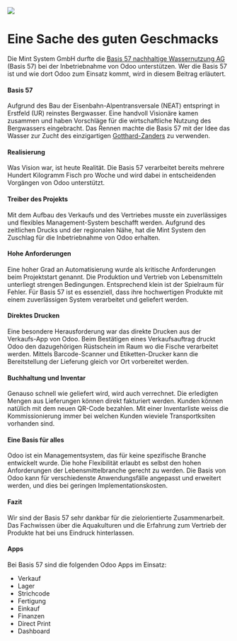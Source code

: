 ![](https://www.basis57.ch/wp-content/uploads/2019/09/Bild_2-1024x576.jpg)

# Eine Sache des guten Geschmacks

Die Mint System GmbH durfte die [Basis 57 nachhaltige Wassernutzung AG](https://www.basis57.ch/) (Basis 57) bei der Inbetriebnahme von Odoo unterstützen. Wer die Basis 57 ist und wie dort Odoo zum Einsatz kommt, wird in diesem Beitrag erläutert.

#### Basis 57

Aufgrund des Bau der Eisenbahn-Alpentransversale (NEAT) entspringt in Erstfeld (UR) reinstes Bergwasser. Eine handvoll Visionäre kamen zusammen und haben Vorschläge für die wirtschaftliche Nutzung des Bergwassers eingebracht. Das Rennen machte die Basis 57 mit der Idee das Wasser zur Zucht des einzigartigen [Gotthard-Zanders](https://gotthard-zander.ch/) zu verwenden.

#### Realisierung

Was Vision war, ist heute Realität. Die Basis 57 verarbeitet bereits mehrere Hundert Kilogramm Fisch pro Woche und wird dabei in entscheidenden Vorgängen von Odoo unterstützt.

#### Treiber des Projekts

Mit dem Aufbau des Verkaufs und des Vertriebes musste ein zuverlässiges und flexibles Management-System beschafft werden. Aufgrund des zeitlichen Drucks und der regionalen Nähe, hat die Mint System den Zuschlag für die Inbetriebnahme von Odoo erhalten.

#### Hohe Anforderungen

Eine hoher Grad an Automatisierung wurde als kritische Anforderungen beim Projektstart genannt. Die Produktion und Vertrieb von Lebensmitteln unterliegt strengen Bedingungen. Entsprechend klein ist der Spielraum für Fehler. Für Basis 57 ist es essenziell, dass ihre hochwertigen Produkte mit einem zuverlässigen System verarbeitet und geliefert werden.

#### Direktes Drucken

Eine besondere Herausforderung war das direkte Drucken aus der Verkaufs-App von Odoo. Beim Bestätigen eines Verkaufsauftrag druckt Odoo den dazugehörigen Rüstschein im Raum wo die Fische verarbeitet werden. Mittels Barcode-Scanner und Etiketten-Drucker kann die Bereitstellung der Lieferung gleich vor Ort vorbereitet werden.

#### Buchhaltung und Inventar

Genauso schnell wie geliefert wird, wird auch verrechnet. Die erledigten Mengen aus Lieferungen können direkt fakturiert werden. Kunden können natülich mit dem neuen QR-Code bezahlen. Mit einer Inventarliste weiss die Kommissionierung immer bei welchen Kunden wieviele Transportksiten vorhanden sind. 

#### Eine Basis für alles

Odoo ist ein Managementsystem, das für keine spezifische Branche entwickelt wurde. Die hohe Flexibilität erlaubt es selbst den hohen Anforderungen der Lebensmittelbranche gerecht zu werden. Die Basis von Odoo kann für verschiedenste Anwendungsfälle angepasst und erweitert werden, und dies bei geringen Implementationskosten.

#### Fazit

Wir sind der Basis 57 sehr dankbar für die zielorientierte Zusammenarbeit. Das Fachwissen über die Aquakulturen und die Erfahrung zum Vertrieb der Produkte hat bei uns Eindruck hinterlassen. 

#### Apps

Bei Basis 57 sind die folgenden Odoo Apps im Einsatz:
* Verkauf
* Lager
* Strichcode
* Fertigung
* Einkauf
* Finanzen
* Direct Print
* Dashboard
